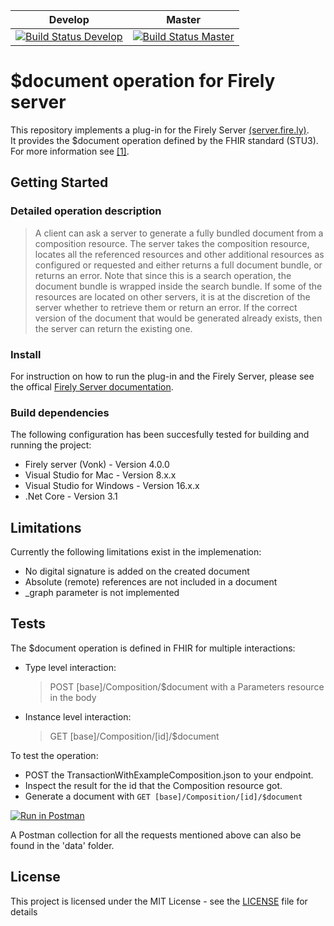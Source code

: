 |Develop|Master|
|---|---|
|[![Build Status Develop](https://firely.visualstudio.com/vonk%20public%20plugins/_apis/build/status/FirelyTeam.Vonk.Plugin.DocumentOperation?branchName=develop)](https://firely.visualstudio.com/vonk%20public%20plugins/_build/latest?definitionId=34&branchName=develop)| [![Build Status Master](https://firely.visualstudio.com/vonk%20public%20plugins/_apis/build/status/FirelyTeam.Vonk.Plugin.DocumentOperation?branchName=master)](https://firely.visualstudio.com/vonk%20public%20plugins/_build/latest?definitionId=34&branchName=master)|

# $document operation for Firely server

This repository implements a plug-in for the Firely Server [(server.fire.ly)](https://server.fire.ly).<br>
It provides the $document operation defined by the FHIR standard (STU3). For more information see [[1]](https://www.hl7.org/fhir/operation-composition-document.html).

## Getting Started

### Detailed operation description

> A client can ask a server to generate a fully bundled document from a composition resource. The server takes the composition resource, locates all the referenced resources and other additional resources as configured or requested and either returns a full document bundle, or returns an error. Note that since this is a search operation, the document bundle is wrapped inside the search bundle. If some of the resources are located on other servers, it is at the discretion of the server whether to retrieve them or return an error. If the correct version of the document that would be generated already exists, then the server can return the existing one.

### Install
For instruction on how to run the plug-in and the Firely Server, please see the offical [Firely Server documentation](http://docs.fire.ly/firelyserver/index.html).

### Build dependencies
The following configuration has been succesfully tested for building and running the project:
* Firely server (Vonk) - Version 4.0.0
* Visual Studio for Mac - Version 8.x.x
* Visual Studio for Windows - Version 16.x.x
* .Net Core - Version 3.1

## Limitations

Currently the following limitations exist in the implemenation:
* No digital signature is added on the created document
* Absolute (remote) references are not included in a document
* \_graph parameter is not implemented

## Tests

The $document operation is defined in FHIR for multiple interactions:

* Type level interaction:<br>
    > POST [base]/Composition/$document
    with a Parameters resource in the body

* Instance level interaction:<br>
    > GET [base]/Composition/[id]/$document

To test the operation:
- POST the TransactionWithExampleComposition.json to your endpoint.
- Inspect the result for the id that the Composition resource got.
- Generate a document with ``GET [base]/Composition/[id]/$document``

[![Run in Postman](https://run.pstmn.io/button.svg)](https://app.getpostman.com/run-collection/2c5da2fa4dd4cb83dddf)

A Postman collection for all the requests mentioned above can also be found in the 'data' folder.

## License

This project is licensed under the MIT License - see the [LICENSE](LICENSE) file for details
